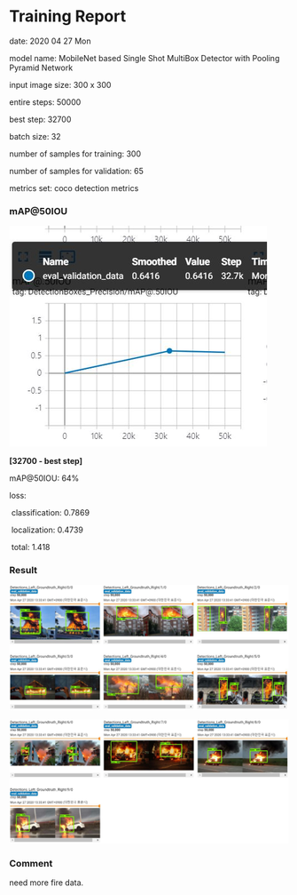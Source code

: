 # Training Report

date: 2020 04 27 Mon

model name: MobileNet based Single Shot MultiBox Detector with Pooling Pyramid Network

input image size: 300 x 300

entire steps: 50000

best step: 32700

batch size: 32

number of samples for training: 300

number of samples for validation: 65 

metrics set: coco detection metrics



### mAP@50IOU

![mAP@50IOU](./imgs/mAP@50IOU.JPG)

**[32700 - best step]**

mAP@50IOU: 64%

loss: 

​	classification: 0.7869

​	localization: 0.4739

​	total: 1.418



### Result

![result1](./imgs/result1.JPG)

![result2](./imgs/result2.JPG)



### Comment

need more fire data.